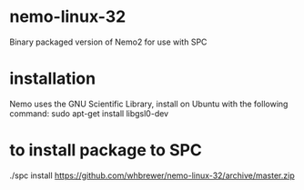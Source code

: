 # nemo-linux-32
Binary packaged version of Nemo2 for use with SPC

# installation
Nemo uses the GNU Scientific Library, install on Ubuntu with the following command:
sudo apt-get install libgsl0-dev

# to install package to SPC
./spc install https://github.com/whbrewer/nemo-linux-32/archive/master.zip
